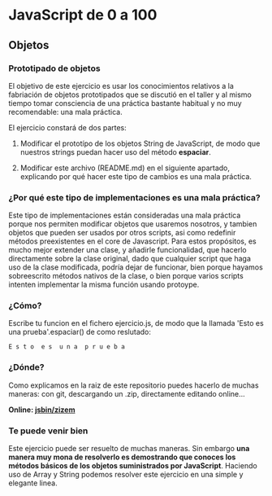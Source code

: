 JavaScript de 0 a 100
=====================

Objetos
-------

### Prototipado de objetos

El objetivo de este ejercicio es usar los conocimientos relativos a la fabriación de objetos prototipados que se discutió en el taller y al mismo tiempo tomar consciencia de una práctica bastante habitual y no muy recomendable: una mala práctica.

El ejercicio constará de dos partes:

1. Modificar el prototípo de los objetos String de JavaScript, de modo que nuestros strings puedan hacer uso del método **espaciar**.

2. Modificar este archivo (README.md) en el siguiente apartado, explicando por qué hacer este tipo de cambios es una mala práctica.

### ¿Por qué este tipo de implementaciones es una mala práctica?

Este tipo de implementaciones están consideradas una mala práctica porque nos permiten modificar objetos que usaremos nosotros, y tambien objetos que pueden ser usados por otros scripts, asi como redefinir métodos preexistentes en el core de Javascript. Para estos propósitos, es mucho mejor extender una clase, y añadirle funcionalidad, que hacerlo directamente sobre la clase original, dado que cualquier script que haga uso de la clase modificada, podría dejar de funcionar, bien porque hayamos sobreescrito métodos nativos de la clase, o bien porque varios scripts intenten implementar la misma función usando protoype.

### ¿Cómo?

Escribe tu funcion en el fichero ejercicio.js, de modo que la llamada 'Esto es una prueba'.espaciar() de como reslutado:

    E s t o  e s  u n a  p r u e b a

### ¿Dónde?

Como explicamos en la raiz de este repositorio puedes hacerlo de muchas maneras: con git, descargando un .zip, directamente editando online...

**Online: [jsbin/zizem](http://jsbin.com/http://jsbin.com/zizem/1/edit?js,console "1-objetos/prototype - jsbin")**

### Te puede venir bien

Este ejercicio puede ser resuelto de muchas maneras. Sin embargo **una manera muy mona de resolverlo es demostrando que conoces los métodos básicos de los objetos suministrados por JavaScript**. Haciendo uso de Array y String podemos resolver este ejercicio en una simple y elegante linea.